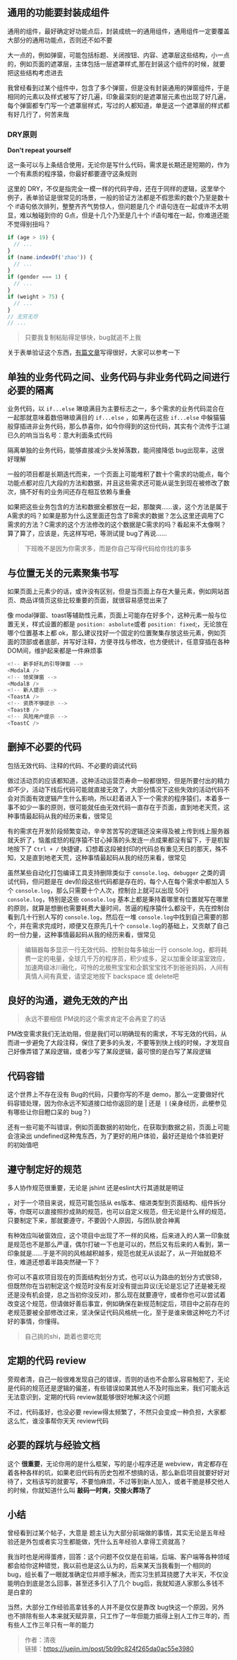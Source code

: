 ## 通用的功能要封装成组件

通用的组件，最好确定好功能点后，封装成统一的通用组件，通用组件一定要覆盖大部分的通用功能点，否则还不如不要

大一点的，例如弹窗，可能包括标题、关闭按钮、内容、遮罩层这些结构，小一点的，例如页面的遮罩层，主体包括一层遮罩样式,那在封装这个组件的时候，就要把这些结构考虑进去

我曾经看到过某个组件中，包含了多个弹窗，但是没有封装通用的弹窗组件，于是相同的元素以及样式被写了好几遍，印象最深刻的是遮罩层元素也出现了好几遍，每个弹窗都专门写一个遮罩层样式，写过的人都知道，单是这一个遮罩层的样式都有好几行了，何苦来哉

### DRY原则

**Don't repeat yourself**

这一条可以与上条结合使用，无论你是写什么代码，需求是长期还是短期的，作为一个有素质的程序猿，你最好都要遵守这条规则

这里的 DRY，不仅是指完全一模一样的代码字母，还在于同样的逻辑，这里举个例子，表单验证是很常见的场景，一般的验证方法都是不假思索的数个乃至是数十个 if语句依次排列，整整齐齐气势惊人，但问题是几个 if语句连在一起或许不太明显，难以触碰到你的 G点，但是十几个乃至是几十个 if语句堆在一起，你难道还能不觉得别扭吗？

```js
if (age > 19) {
  // ...
}
if (name.indexOf('zhao')) {
  // ...
}
if (gender === 1) {
  // ...
}
if (weight > 75) {
  // ...
}
// 无穷无尽
// ...
```

> 只要我复制粘贴得足够快，bug就追不上我

关于表单验证这个东西，[有篇文章](https://github.com/jawil/blog/issues/19)写得很好，大家可以参考一下

## 单独的业务代码之间、业务代码与非业务代码之间进行必要的隔离

业务代码，以 `if...else` 琳琅满目为主要标志之一，多个需求的业务代码混合在一起那就意味着数倍琳琅满目的 `if...else` ，如果再在这些 `if...else` 中躲猫猫般穿插进非业务代码，那么恭喜你，如今你得到的这份代码，其实有个流传于江湖已久的响当当名号：意大利面条式代码

隔离单独的业务代码，能够直接减少头发掉落数，能间接降低 bug出现率，这很好理解

一般的项目都是长期迭代而来，一个页面上可能堆积了数十个需求的功能点，每个功能点都对应几大段的方法和数据，并且这些需求还可能从诞生到现在被修改了数次，搞不好有的业务间还存在相互依赖与重叠

如果把这些业务包含的方法和数据全都放在一起，那酸爽……诶，这个方法是属于A需求的吗？如果是那为什么这里面还包含了B需求的数据？怎么这里还调用了C需求的方法？C需求的这个方法修改的这个数据是C需求的吗？看起来不太像啊？算了算了，应该是，先这样写吧，等测试提 bug了再说……

> 下班晚不是因为你需求多，而是你自己写得代码给你找的事多

## 与位置无关的元素聚集书写

如果页面上元素少的话，或许没有区别，但是当页面上存在大量元素，例如网站首页、商品详情页这些比较重要的页面，就很容易感觉出来了

像 modal弹窗、toast等辅助性元素，页面上可能存在好多个，这种元素一般与位置无关，样式设置的都是 `position: asbolute`或者 `position: fixed`;，无论放在哪个位置基本上都 ok，那么建议找好一个固定的位置聚集存放这些元素，例如页面的顶部或者底部，并写好注释，方便寻找与修改，也方便统计，任意穿插在各种 DOM间，维护起来都是一件麻烦事

```js
<!-- 新手好礼的引导弹窗 -->
<ModalA />
<!-- 领奖弹窗 -->
<ModalB />
<!-- 新人提示 -->
<ToastA />
<!-- 资质不够提示 -->
<ToastB />
<!-- 风险用户提示 -->
<ToastC />
```

## 删掉不必要的代码

包括无效代码、注释的代码、不必要的调试代码

做过活动页的应该都知道，这种活动运营页寿命一般都很短，但是所要付出的精力却不少，活动下线后代码可能就直接无效了，大部分情况下这些失效的活动代码不会对页面有效逻辑产生什么影响，所以赶着进入下一个需求的程序猿们，本着多一事不如少一事的原则，很可能就任由无效代码一直存在于页面，直到地老天荒，这种事情最起码从我的经历来看，很常见

有的需求在开发阶段频繁变动，辛辛苦苦写的逻辑还没来得及被上传到线上服务器就夭折了，恼羞成怒的程序猿不甘心掉落的头发连一点成果都没有留下，于是机智地按下了 `Ctrl + /` 快捷键，幻想着这段被封印的代码总有重见天日的那天，殊不知，又是直到地老天荒，这种事情最起码从我的经历来看，很常见

虽然某些自动化打包编译工具支持删除类似于 `console.log`、`debugger` 之类的调试代码，但问题是在 dev阶段这些代码都是存在的，每个人在每个需求中都加入 5个 `console.log`，那么只需要十个人次，控制台上就可以出现 50行 `console.log`，特别是这些 `console.log` 基本上都是秉持着哪里有位置就写在哪里的原则，就算是想删也需要耗费大量时间，苦逼的程序猿什么都没干，先在控制台看到几十行别人写的 `console.log`，然后在一堆 `console.log`中找到自己需要的那个，并在需求完成时，顺便又在原先几十个 `console.log`的基础上，又贡献了自己的一份力量，这种事情最起码从我的经历来看，很常见

> 编辑器每多显示一行无效代码、控制台每多输出一行 console.log，都将耗费一定的电量，全球几千万的程序员，积少成多，足以加重全球温室效应，加速两级冰川融化，可怜的北极熊宝宝和企鹅宝宝找不到爸爸妈妈，人间有真情人间有真爱，请坚定地按下 backspace 或 delete吧

## 良好的沟通，避免无效的产出

> 永远不要相信 PM说的这个需求肯定不会再变了的话

PM改变需求我们无法劝阻，但是我们可以明确现有的需求，不写无效的代码，从而进一步避免了大段注释，保住了更多的头发，不要等到快上线的时候，才发现自己好像弄错了某段逻辑，或者少写了某段逻辑，最可恨的是白写了某段逻辑

## 代码容错

这个世界上不存在没有 Bug的代码，只要你写的不是 demo，那么一定要做好代码容错处理，因为你永远不知道接口给你返回的是 | 还是 丨(亲身经历，此梗参见有哪些让你目瞪口呆的 bug？)

还有一些可能不叫错误，例如页面数据的初始化，在获取到数据之前，页面上可能会渲染出 undefined这种鬼东西，为了更好的用户体验，最好还是给个体验更好的初始值吧

## 遵守制定好的规范

多人协作规范很重要，无论是 jshint 还是eslint大行其道就是明证

，对于一个项目来说，规范可能包括从 es版本、缩进类型到页面结构、组件拆分等，你既可以直接照抄成熟的规范，也可以自定义规范，但无论是什么样的规范，只要制定下来，那就要遵守，不要因个人原因，与团队貌合神离

有种效应叫破窗效应，这个项目中出现了不一样的风格，后来进入的人第一印象就是规范也不是那么严谨，偶尔打破一下也是可以的，然后又有后来的人看到，第一印象就是……于是不同的风格越积越多，规范也就无从谈起了，从一开始就稳不住，难道还想着半路突然硬一下？

你可以不喜欢项目现在的页面结构划分方式，也可以认为路由的划分方式很SB，但既然你在当初制定这个规范时没有反对没有提出异议(无论是忘记了还是被无视还是没有机会提，总之当初你没反对)，那么现在就要遵守，或者你也可以尝试着改变这个规范，但请做好善后事宜，例如确保在新规范制定后，项目中之前存在的老规范要被全部修改过来，坚决保证代码风格统一化，至于是谁来做这种吃力不讨好的事情，你懂得。

> 自己挑的shi，跪着也要吃完

## 定期的代码 review

旁观者清，自己一般很难发现自己的错误，否则的话也不会那么容易触犯了，无论是代码的规范还是逻辑的偏差，有些错误如果其他人不及时指出来，我们可能永远无法意识到，定期的代码 review就能够很好地解决这个问题

不过，代码虽好，也没必要 review得太频繁了，不然只会变成一种负担，大家都这么忙，谁没事帮你天天 review代码

## 必要的踩坑与经验文档

这个 **很重要**，无论你用的是什么框架，写的是小程序还是 webview，肯定都存在着各种各样的坑，如果老旧代码有历史包袱不想搞的话，那么新启项目就要好好对待了，文档该写的就要写，不要怕麻烦，不过等到新人加入，或者干脆是移交他人的时候，你就知道什么叫 **敲码一时爽，交接火葬场了**

## 小结

曾经看到过某个帖子，大意是 题主认为大部分前端做的事情，其实无论是五年经验还是外包或者实习生都能做，凭什么五年经验人拿得工资就高？

我当时也是闲得蛋疼，回答：这个问题不仅仅是在前端，后端、客户端等各种领域都会给你这种错觉，我以前也是这么认为的，后来某天当我看到一个相同的 bug，组长看了一眼就准确定位并顺手解决，而实习生抓耳挠腮了大半天，不仅没能明白到底是怎么回事，甚至还多引入了几个 bug后，我就知道人家那么多钱不是白拿的

当然，大部分工作经验高拿钱多的人并不是仅仅是靠改 bug快这一个原因，另外也不排除有些人本来就天赋异禀，只工作了一年但能力抵得上别人工作三年的，而有些人工作三年只有一年的能力

>作者：清夜<br/>链接：https://juejin.im/post/5b99c824f265da0ac55e3980